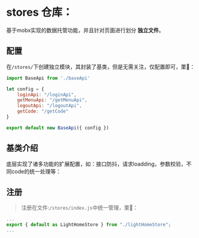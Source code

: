 # stores 仓库：

基于mobx实现的数据托管功能，并且针对页面进行划分 __独立文件__。

## 配置

在`/stores/`下创建独立模块，其封装了基类，但是无需关注，仅配置即可，栗🌰：

```js
import BaseApi from './baseApi'

let config = {
    loginApi: "/loginApi",
    getMenuApi: "/getMenuApi",
    logoutApi: "/logoutApi",
    getCode: "/getCode"
}

export default new BaseApi({ config })

```

## 基类介绍

底层实现了诸多功能的扩展配置，如：接口防抖，请求loadding，参数校验，不同code的统一处理等：

## 注册

> 注册在文件:`/stores/index.js`中统一管理，栗🌰：

```js
...
export { default as LightHomeStore } from "./lightHomeStore";
...

```
